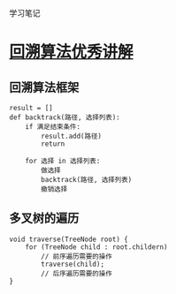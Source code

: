 学习笔记

# [回溯算法优秀讲解](https://leetcode-cn.com/problems/permutations/solution/hui-su-suan-fa-xiang-jie-by-labuladong-2/)

## 回溯算法框架
```cassandraql
result = []
def backtrack(路径, 选择列表):
    if 满足结束条件:
        result.add(路径)
        return
    
    for 选择 in 选择列表:
        做选择
        backtrack(路径, 选择列表)
        撤销选择
```

## 多叉树的遍历
```cassandraql
void traverse(TreeNode root) {
    for (TreeNode child : root.childern)
        // 前序遍历需要的操作
        traverse(child);
        // 后序遍历需要的操作
}
```